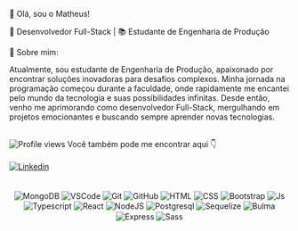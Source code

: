 
👋 Olá, sou o Matheus!

🚀 Desenvolvedor Full-Stack | 📚 Estudante de Engenharia de Produção 

🔭 Sobre mim:

Atualmente, sou estudante de Engenharia de Produção, apaixonado por encontrar soluções inovadoras para desafios complexos. Minha jornada na programação começou durante a faculdade, onde rapidamente me encantei pelo mundo da tecnologia e suas possibilidades infinitas. Desde então, venho me aprimorando como desenvolvedor Full-Stack, mergulhando em projetos emocionantes e buscando sempre aprender novas tecnologias.

<br/>
<img src="https://komarev.com/ghpvc/?username=Matheus562&color=yellow" alt="Profile views" /> 
Você também pode me encontrar aqui 👇

<div>
</br>


<a href="https://www.linkedin.com/in/matheus-silva-25999b1a6/" target="_blank">
 <img align="center" src="https://img.shields.io/badge/LinkedIn-0077B5?style=for-the-badge&logo=linkedin&logoColor=white" alt="Linkedin"/>
</a>

</div>
<br>



<div align="center"><br>

  <img align="center" alt="MongoDB" src="https://img.shields.io/badge/MongoDB-4EA94B?style=for-the-badge&logo=mongodb&logoColor=white">
  <img align="center" alt="VSCode" src="https://img.shields.io/badge/Visual_Studio_Code-0078D4?style=for-the-badge&logo=visual%20studio%20code&logoColor=white">
  <img align="center" alt="Git" src="https://img.shields.io/badge/GIT-E44C30?style=for-the-badge&logo=git&logoColor=white">
  <img align="center" alt="GitHub" src="https://img.shields.io/badge/GitHub-100000?style=for-the-badge&logo=github&logoColor=white">
  <img align="center" alt="HTML" src="https://img.shields.io/badge/HTML5-E34F26?style=for-the-badge&logo=html5&logoColor=white">
  <img align="center" alt="CSS" src="https://img.shields.io/badge/CSS3-1572B6?style=for-the-badge&logo=css3&logoColor=white">
  <img align="center" alt="Bootstrap" src="https://img.shields.io/badge/Bootstrap-563D7C?style=for-the-badge&logo=bootstrap&logoColor=white">
  <img align="center" alt="Js" src="https://img.shields.io/badge/JavaScript-323330?style=for-the-badge&logo=javascript&logoColor=F7DF1E">
  <img align="center" alt="Typescript" src="https://img.shields.io/badge/TypeScript-007ACC?style=for-the-badge&logo=typescript&logoColor=white">
  <img align="center" alt="React" src="https://img.shields.io/badge/React-20232A?style=for-the-badge&logo=react&logoColor=61DAFB">
  <img align="center" alt="NodeJS" src="https://img.shields.io/badge/Node.js-43853D?style=for-the-badge&logo=node.js&logoColor=white">
  <img align="center" alt="Postgresql" src="https://img.shields.io/badge/PostgreSQL-316192?style=for-the-badge&logo=postgresql&logoColor=white">
  <img align="center" alt="Sequelize" src="https://img.shields.io/badge/Sequelize-52B0E7?style=for-the-badge&logo=Sequelize&logoColor=white">  
  <img align="center" alt="Bulma" src="https://img.shields.io/badge/Bulma-00D1B2?style=for-the-badge&logo=Bulma&logoColor=white">  
  <img align="center" alt="Express" src="https://img.shields.io/badge/Express.js-000000?style=for-the-badge&logo=express&logoColor=white">  
  <img align="center" alt="Sass" src="https://img.shields.io/badge/Sass-CC6699?style=for-the-badge&logo=sass&logoColor=white">  
 </div>
 
 <br/>
 <br>
